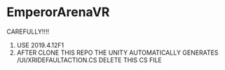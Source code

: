 # EmperorArenaVR

CAREFULLY!!!! 
1.  USE 2019.4.12F1
2.  AFTER CLONE THIS REPO THE UNITY AUTOMATICALLY GENERATES /UI/XRIDEFAULTACTION.CS DELETE THIS CS FILE 
